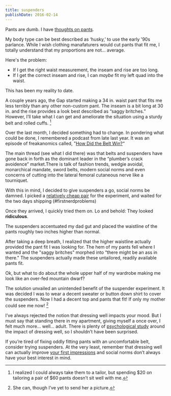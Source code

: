 ```yaml
---
title: suspenders
publishDate: 2016-02-14
---
```

Pants are dumb. I have [thoughts on pants](https://twitter.com/search?q=%40h0ke%20pants&src=typd).

My body type can be best described as ‘husky,’ to use the early '90s parlance. While I wish clothing manafaturers would cut pants that fit me, I totally understand that my proportions are not… average.

Here's the problem:

  * If I get the right waist measurement, the inseam and rise are too long.
  * If I get the correct inseam and rise, I can _maybe_ fit my left quad into the waist.

This has been my reality to date.

A couple years ago, the Gap started making a 34 in. waist pant that fits me less terribly than any other non-custom pant. The inseam is a bit long at 30 in. and the rise provides a look best described as “saggy britches.” However, I’ll take what I can get and ameliorate the situation using a sturdy belt and rolled cuffs. [^1]

Over the last month, I decided something had to change. In pondering what could be done, I remembered a podcast from late last year. It was an episode of freakanomics called, "[How Did the Belt Win?](http://freakonomics.com/podcast/how-did-the-belt-win-a-new-freakonomics-radio-episode/)“ 

The main thread (see what I did there) was that belts and suspenders have gone back in forth as the dominant leader in the “plumber’s crack avoidence” market.There is talk of fashion trends, wedgie avoidal, monarchical mandate, sword belts, modern social norms and even concerns of cutting into the lateral femoral cutaneous nerve like a tourniquet.

With this in mind, I decided to give suspenders a go, social norms be damned. I picked a [relatively cheap pair](http://www.amazon.com/gp/product/B00NUZTVXO?tag=30daydel-20) for the experiment, and waited for the two days shipping (#firstnerdproblems)

Once they arrived, I quickly tried them on. Lo and behold: They looked **ridiculous**.

The suspenders accentuated my dad gut and placed the waistline of the pants roughly two inches higher than normal.

After taking a deep breath, I realized that the higher waistline actually provided the pant fit I was looking for. The hem of my pants fell where I wanted and the "saggy britches" morphed into “there might be an ass in there." The suspenders actually made these untailored, readily available pants fit.

Ok, but what to do about the whole upper half of my wardrobe making me look like an over-fed mountain dwarf?

The solution unvailed an unintended benefit of the suspender experiment. It was decided I was to wear a decent sweater or button down shirt to cover the suspenders. Now I had a decent top and pants that fit! If only my mother could see me now! [^2]

I’ve always rejected the notion that dressing well impacts your mood. But I must say that standing there in my apartment, giving myself a once over, I felt much more… well… adult. There is plenty of [psychological study](http://www.emeraldinsight.com/doi/abs/10.1108/13612021311305128) around the impact of dressing well, so I shouldn’t have been surprised. 

If you’re tired of fixing oddly fitting pants with an uncomfortable belt, consider trying suspenders. At the very least, remember that dressing well can actually improve [your first impressions](http://www.riskology.co/dress-well/) and social norms don’t always have your best interest in mind.  

[^1]: I realized I could always take them to a tailor, but spending $20 on tailoring a pair of $60 pants doesn’t sit well with me.

[^2]: She can, though I’ve yet to send her a picture.